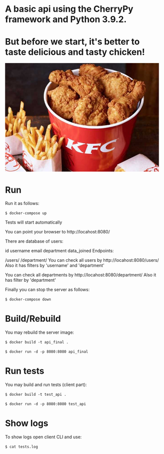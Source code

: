 # A basic api using the CherryPy framework and Python 3.9.2.
# But before we start, it's better to taste delicious and tasty chicken!
![Kurochka KFC](https://github.com/zinarous/api_exam/blob/main/KFC.jpg)
# Run
Run it as follows:

``` $ docker-compose up ```

Tests will start automatically

You can point your browser to http://locahost:8080/

There are database of users:

id
username
email
department
data_joined
Endpoints:

/users/
/department/
You can check all users by http://locahost:8080/users/ Also it has filters by 'username' and 'department'

You can check all departments by http://locahost:8080/department/ Also it has filter by 'department'

Finally you can stop the server as follows:

``` $ docker-compose down ```

# Build/Rebuild
You may rebuild the server image:


```$ docker build -t api_final .```

```$ docker run -d -p 8080:8080 api_final```

# Run tests

You may build and run tests (client part):


```$ docker build -t test_api .```

```$ docker run -d -p 8080:8080 test_api```

# Show logs

To show logs open client CLI and use:

```$ cat tests.log```
